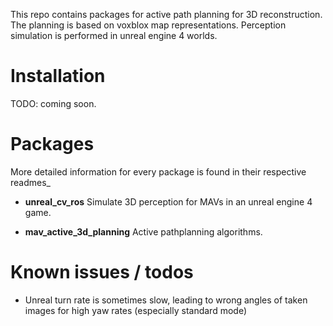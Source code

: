 This repo contains packages for active path planning for 3D reconstruction. The planning is based on voxblox map representations. Perception simulation is performed in unreal engine 4 worlds.

# Installation
TODO: coming soon.

# Packages
More detailed information for every package is found in their respective readmes_

* **unreal_cv_ros**
  Simulate 3D perception for MAVs in an unreal engine 4 game.

* **mav_active_3d_planning**
  Active pathplanning algorithms.
  
# Known issues / todos
* Unreal turn rate is sometimes slow, leading to wrong angles of taken images for high yaw rates (especially standard mode)

